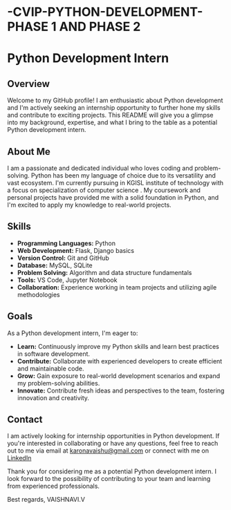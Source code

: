 # -CVIP-PYTHON-DEVELOPMENT-PHASE 1 AND PHASE 2
# Python Development Intern

## Overview

Welcome to my GitHub profile! I am enthusiastic about Python development and I'm actively seeking an internship opportunity to further hone my skills and contribute to exciting projects. This README will give you a glimpse into my background, expertise, and what I bring to the table as a potential Python development intern.

## About Me

I am a passionate and dedicated individual who loves coding and problem-solving. Python has been my language of choice due to its versatility and vast ecosystem. I'm currently pursuing in KGISL institute of technology with a focus on specialization of computer science . My coursework and personal projects have provided me with a solid foundation in Python, and I'm excited to apply my knowledge to real-world projects.

## Skills

- **Programming Languages:** Python
- **Web Development:** Flask, Django basics
- **Version Control:** Git and GitHub
- **Database:** MySQL, SQLite
- **Problem Solving:** Algorithm and data structure fundamentals
- **Tools:** VS Code, Jupyter Notebook
- **Collaboration:** Experience working in team projects and utilizing agile methodologies
  
## Goals

As a Python development intern, I'm eager to:

- **Learn:** Continuously improve my Python skills and learn best practices in software development.
- **Contribute:** Collaborate with experienced developers to create efficient and maintainable code.
- **Grow:** Gain exposure to real-world development scenarios and expand my problem-solving abilities.
- **Innovate:** Contribute fresh ideas and perspectives to the team, fostering innovation and creativity.

## Contact

I am actively looking for internship opportunities in Python development. If you're interested in collaborating or have any questions, feel free to reach out to me via email at karonavaishu@gmail.com or connect with me on [LinkedIn](https://www.linkedin.com/in/vaishnavi-yadav-832367227/.)

Thank you for considering me as a potential Python development intern. I look forward to the possibility of contributing to your team and learning from experienced professionals.

Best regards,
VAISHNAVI.V
